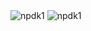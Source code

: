 
<img src="https://i.imgur.com/9oHfXbf.png" alt="npdk1" />
<img src="https://i.imgur.com/68upTZ4.png" alt="npdk1" />
